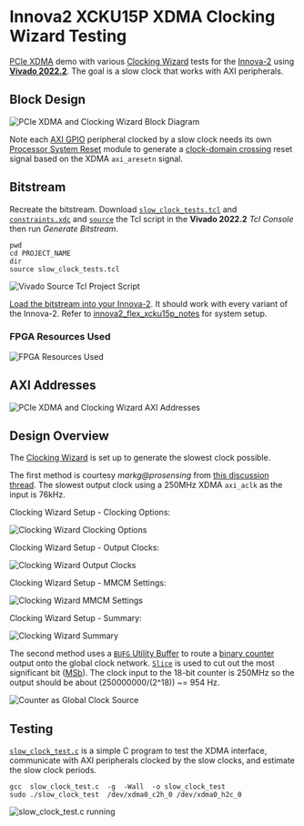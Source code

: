 # Innova2 XCKU15P XDMA Clocking Wizard Testing

[PCIe XDMA](https://docs.xilinx.com/r/en-US/pg195-pcie-dma/Introduction) demo with various [Clocking Wizard](https://docs.xilinx.com/r/en-US/pg065-clk-wiz) tests for the [Innova-2](https://www.nvidia.com/en-us/networking/ethernet/innova-2-flex/) using [**Vivado 2022.2**](https://www.xilinx.com/support/download/index.html/content/xilinx/en/downloadNav/vivado-design-tools/2022-2.html). The goal is a slow clock that works with AXI peripherals.



## Block Design

![PCIe XDMA and Clocking Wizard Block Diagram](img/slow_clock_tests_Block_Diagram.png)

Note each [AXI GPIO](https://docs.xilinx.com/v/u/en-US/pg144-axi-gpio) peripheral clocked by a slow clock needs its own [Processor System Reset](https://docs.xilinx.com/v/u/en-US/pg164-proc-sys-reset) module to generate a [clock-domain crossing](https://en.wikipedia.org/wiki/Clock_domain_crossing) reset signal based on the XDMA `axi_aresetn` signal.



## Bitstream

Recreate the bitstream. Download [`slow_clock_tests.tcl`](slow_clock_tests.tcl) and [`constraints.xdc`](constraints.xdc) and [`source`](https://docs.xilinx.com/r/2022.2-English/ug939-vivado-designing-with-ip-tutorial/Source-the-Tcl-Script?tocId=7apMNdBzAEx4udRnUANS9A) the Tcl script in the **Vivado 2022.2** *Tcl Console* then run *Generate Bitstream*.

```
pwd
cd PROJECT_NAME
dir
source slow_clock_tests.tcl
```

![Vivado Source Tcl Project Script](img/Vivado_source_Project_Tcl.png)

[Load the bitstream into your Innova-2](https://github.com/mwrnd/innova2_flex_xcku15p_notes#loading-a-user-image). It should work with every variant of the Innova-2. Refer to [innova2_flex_xcku15p_notes](https://github.com/mwrnd/innova2_flex_xcku15p_notes) for system setup.



### FPGA Resources Used

![FPGA Resources Used](img/slow_clock_tests_Resources_Used.png)



## AXI Addresses

![PCIe XDMA and Clocking Wizard AXI Addresses](img/slow_clock_tests_AXI_Addresses.png)



## Design Overview

The [Clocking Wizard](https://docs.xilinx.com/r/en-US/pg065-clk-wiz) is set up to generate the slowest clock possible.

The first method is courtesy _markg@prosensing_ from [this discussion thread](https://support.xilinx.com/s/question/0D54U00005cTndHSAS/how-can-clocking-wizard60-generate-output-clock-under-625mhz-in-zedboard?language=en_US). The slowest output clock using a 250MHz XDMA `axi_aclk` as the input is 76kHz.

Clocking Wizard Setup - Clocking Options:

![Clocking Wizard Clocking Options](img/slow_clock_tests_Clocking_Wizard_Clocking_Options.png)

Clocking Wizard Setup - Output Clocks:

![Clocking Wizard Output Clocks](img/slow_clock_tests_Clocking_Wizard_Output_Clocks.png)

Clocking Wizard Setup - MMCM Settings:

![Clocking Wizard MMCM Settings](img/slow_clock_tests_Clocking_Wizard_MMCM_Settings.png)

Clocking Wizard Setup - Summary:

![Clocking Wizard Summary](img/slow_clock_tests_Clocking_Wizard_Summary.png)

The second method uses a [`BUFG` Utility Buffer](https://docs.xilinx.com/v/u/en-US/pb043-util-ds-buf) to route a [binary counter](https://docs.xilinx.com/v/u/en-US/pg121-c-counter-binary) output onto the global clock network. [`Slice`](https://docs.xilinx.com/r/2021.2-English/ug994-vivado-ip-subsystems/Slice) is used to cut out the most significant bit ([MSb](https://en.wikipedia.org/wiki/Bit_numbering#Bit_significance_and_indexing)). The clock input to the 18-bit counter is 250MHz so the output should be about (250000000/(2^18)) ~= 954 Hz.

![Counter as Global Clock Source](img/Counter_as_Global_Clock_Source.png)



## Testing

[`slow_clock_test.c`](slow_clock_test.c) is a simple C program to test the XDMA interface, communicate with AXI peripherals clocked by the slow clocks, and estimate the slow clock periods.

```
gcc  slow_clock_test.c  -g  -Wall  -o slow_clock_test
sudo ./slow_clock_test  /dev/xdma0_c2h_0 /dev/xdma0_h2c_0
```

![slow_clock_test.c running](img/slow_clock_test_program.jpg)



